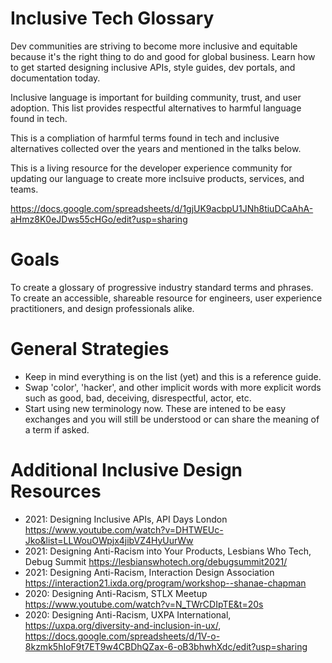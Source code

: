 # Inclusive Tech Glossary

Dev communities are striving to become more inclusive and equitable because it's the right thing to do and good for global business. Learn how to get started designing inclusive APIs, style guides, dev portals, and documentation today.

Inclusive language is important for building community, trust, and user adoption. This list provides respectful alternatives to harmful language found in tech.

This is a compliation of harmful terms found in tech and inclusive alternatives collected over the years and mentioned in the talks below.

This is a living resource for the developer experience community for updating our language to create more inclsuive products, services, and teams.

https://docs.google.com/spreadsheets/d/1gjUK9acbpU1JNh8tiuDCaAhA-aHmz8K0eJDws55cHGo/edit?usp=sharing

# Goals
To create a glossary of progressive industry standard terms and phrases.
To create an accessible, shareable resource for engineers, user experience practitioners, and design professionals alike.

# General Strategies
- Keep in mind everything is on the list (yet) and this is a reference guide.
- Swap 'color', 'hacker', and other implicit words with more explicit words such as good, bad, deceiving, disrespectful, actor, etc.
- Start using new terminology now. These are intened to be easy exchanges and you will still be understood or can share the meaning of a term if asked.

# Additional Inclusive Design Resources
- 2021: Designing Inclusive APIs, API Days London https://www.youtube.com/watch?v=DHTWEUc-Jko&list=LLWouOWpjx4jibVZ4HyUurWw
- 2021: Designing Anti-Racism into Your Products, Lesbians Who Tech, Debug Summit https://lesbianswhotech.org/debugsummit2021/
- 2021: Designing Anti-Racism, Interaction Design Association https://interaction21.ixda.org/program/workshop--shanae-chapman
- 2020: Designing Anti-Racism, STLX Meetup https://www.youtube.com/watch?v=N_TWrCDIpTE&t=20s
- 2020: Designing Anti-Racism, UXPA International, https://uxpa.org/diversity-and-inclusion-in-ux/, https://docs.google.com/spreadsheets/d/1V-o-8kzmk5hIoF9t7ET9w4CBDhQZax-6-oB3bhwhXdc/edit?usp=sharing 
